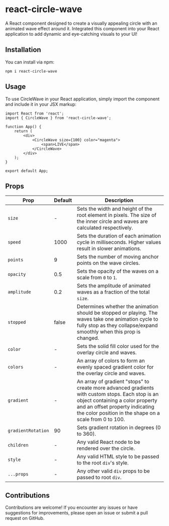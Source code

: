 # react-circle-wave

A React component designed to create a visually appealing circle with an animated wave effect around it. Integrated this component into your React application to add dynamic and eye-catching visuals to your UI!

## Installation

You can install via npm:

    npm i react-circle-wave

## Usage

To use CircleWave in your React application, simply import the component and include it in your JSX markup:

    import React from 'react';
    import { CircleWave } from 'react-circle-wave';

    function App() {
        return (
            <div>
                <CircleWave size={100} color="magenta">
                    <span>LIVE</span>
                </CircleWave>
            </div>
        );
    }

    export default App;

## Props

Prop | Default | Description
--- | --- | ---
`size`      | -     | Sets the width and height of the root element in pixels. The size of the inner circle and waves are calculated respectively.
`speed`     | 1000  | Sets the duration of each animation cycle in milliseconds. Higher values result in slower animations.
`points`    | 9     | Sets the number of moving anchor points on the wave circles.
`opacity`   | 0.5   | Sets the opacity of the waves on a scale from `0` to `1`.
`amplitude` | 0.2   | Sets the amplitude of animated waves as a fraction of the total `size`.
`stopped`   | false | Determines whether the animation should be stopped or playing. The waves take one animation cycle to fully stop as they collapse/expand smoothly when this prop is changed.
`color`     | -     | Sets the solid fill color used for the overlay circle and waves.
`colors`    | -     | An array of colors to form an evenly spaced gradient color for the overlay circle and waves.
`gradient`  | -     | An array of gradient "stops" to create more advanced gradients with custom stops. Each stop is an object containing a color property and an offset property indicating the color position in the shape on a scale from 0 to 100.
`gradientRotation`  | 90 | Sets gradient rotation in degrees (0 to 360).
`children`  | -     | Any valid React node to be rendered over the circle.
`style`     | -     | Any valid HTML style to be passed to the root `div`'s style.
`...props`  | -     | Any other valid `div` props to be passed to root `div`.


## Contributions

Contributions are welcome! If you encounter any issues or have suggestions for improvements, please open an issue or submit a pull request on GitHub.
